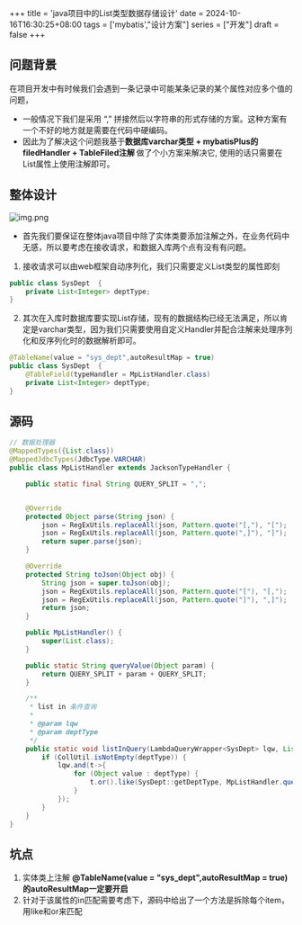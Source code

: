 +++
title = 'java项目中的List类型数据存储设计'
date = 2024-10-16T16:30:25+08:00
tags = ['mybatis',"设计方案"]
series = ["开发"]
draft = false
+++
## 问题背景
 在项目开发中有时候我们会遇到一条记录中可能某条记录的某个属性对应多个值的问题，
 - 一般情况下我们是采用 “,”  拼接然后以字符串的形式存储的方案。这种方案有一个不好的地方就是需要在代码中硬编码。
 - 因此为了解决这个问题我基于<strong>数据库varchar类型 + mybatisPlus的filedHandler + TableFiled注解 </strong> 做了个小方案来解决它,
使用的话只需要在List属性上使用注解即可。

## 整体设计
![img.png](design/ListHandler.png)
- 首先我们要保证在整体java项目中除了实体类要添加注解之外，在业务代码中无感，所以要考虑在接收请求，和数据入库两个点有没有有问题。
1. 接收请求可以由web框架自动序列化，我们只需要定义List类型的属性即刻
```java
public class SysDept  {
    private List<Integer> deptType;
}
```
2. 其次在入库时数据库要实现List存储，现有的数据结构已经无法满足，所以肯定是varchar类型，因为我们只需要使用自定义Handler并配合注解来处理序列化和反序列化时的数据解析即可。
```java
@TableName(value = "sys_dept",autoResultMap = true)
public class SysDept  {
    @TableField(typeHandler = MpListHandler.class)
    private List<Integer> deptType;
}
```

## 源码
```java
// 数据处理器
@MappedTypes({List.class})
@MappedJdbcTypes(JdbcType.VARCHAR)
public class MpListHandler extends JacksonTypeHandler {

    public static final String QUERY_SPLIT = ",";


    @Override
    protected Object parse(String json) {
        json = RegExUtils.replaceAll(json, Pattern.quote("[,"), "[");
        json = RegExUtils.replaceAll(json, Pattern.quote(",]"), "]");
        return super.parse(json);
    }

    @Override
    protected String toJson(Object obj) {
        String json = super.toJson(obj);
        json = RegExUtils.replaceAll(json, Pattern.quote("["), "[,");
        json = RegExUtils.replaceAll(json, Pattern.quote("]"), ",]");
        return json;
    }

    public MpListHandler() {
        super(List.class);
    }

    public static String queryValue(Object param) {
        return QUERY_SPLIT + param + QUERY_SPLIT;
    }

    /**
     * list in 条件查询
     *
     * @param lqw
     * @param deptType
     */
    public static void listInQuery(LambdaQueryWrapper<SysDept> lqw, List<?> deptType) {
        if (CollUtil.isNotEmpty(deptType)) {
            lqw.and(t->{
                for (Object value : deptType) {
                    t.or().like(SysDept::getDeptType, MpListHandler.queryValue(value));
                }
            });
        }
    }
}
```

## 坑点
1. 实体类上注解 <strong>@TableName(value = "sys_dept",autoResultMap = true) 的autoResultMap一定要开启</strong>
2. 针对于该属性的in匹配需要考虑下，源码中给出了一个方法是拆除每个item，用like和or来匹配